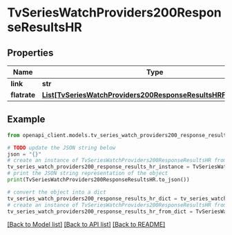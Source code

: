 # TvSeriesWatchProviders200ResponseResultsHR


## Properties

Name | Type | Description | Notes
------------ | ------------- | ------------- | -------------
**link** | **str** |  | [optional] 
**flatrate** | [**List[TvSeriesWatchProviders200ResponseResultsHRFlatrateInner]**](TvSeriesWatchProviders200ResponseResultsHRFlatrateInner.md) |  | [optional] 

## Example

```python
from openapi_client.models.tv_series_watch_providers200_response_results_hr import TvSeriesWatchProviders200ResponseResultsHR

# TODO update the JSON string below
json = "{}"
# create an instance of TvSeriesWatchProviders200ResponseResultsHR from a JSON string
tv_series_watch_providers200_response_results_hr_instance = TvSeriesWatchProviders200ResponseResultsHR.from_json(json)
# print the JSON string representation of the object
print(TvSeriesWatchProviders200ResponseResultsHR.to_json())

# convert the object into a dict
tv_series_watch_providers200_response_results_hr_dict = tv_series_watch_providers200_response_results_hr_instance.to_dict()
# create an instance of TvSeriesWatchProviders200ResponseResultsHR from a dict
tv_series_watch_providers200_response_results_hr_from_dict = TvSeriesWatchProviders200ResponseResultsHR.from_dict(tv_series_watch_providers200_response_results_hr_dict)
```
[[Back to Model list]](../README.md#documentation-for-models) [[Back to API list]](../README.md#documentation-for-api-endpoints) [[Back to README]](../README.md)


